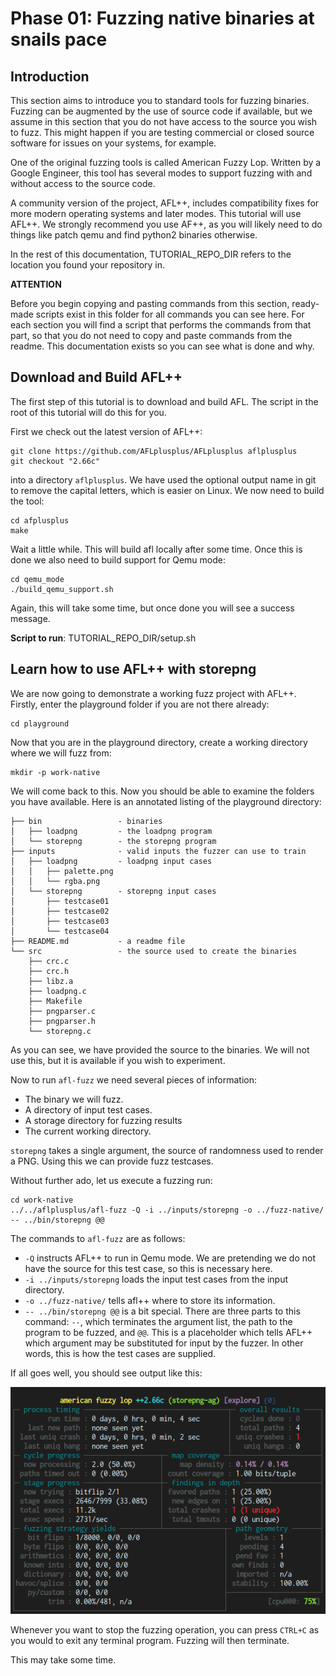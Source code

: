 # Phase 01: Fuzzing native binaries at snails pace

## Introduction

This section aims to introduce you to standard tools for fuzzing binaries. 
Fuzzing can be augmented by the use of source code if available, but we 
assume in this section that you do not have access to the source you wish to 
fuzz. This might happen if you are testing commercial or closed source software 
for issues on your systems, for example. 

One of the original fuzzing tools is called American Fuzzy Lop. Written by 
a Google Engineer, this tool has several modes to support fuzzing with and 
without access to the source code.

A community version of the project, AFL++, includes compatibility fixes for 
more modern operating systems and later modes. This tutorial will use AFL++. 
We strongly recommend you use AF++, as you will likely need to do things like 
patch qemu and find python2 binaries otherwise.

In the rest of this documentation, TUTORIAL_REPO_DIR refers to the location 
you found your repository in. 

__**ATTENTION**__

Before you begin copying and pasting commands from this section, ready-made 
scripts exist in this folder for all commands you can see here. For each section you 
will find a script that performs the commands from that part, so that you 
do not need to copy and paste commands from the readme. This documentation 
exists so you can see what is done and why.

## Download and Build AFL++

The first step of this tutorial is to download and build AFL. The script in the 
root of this tutorial will do this for you. 

First we check out the latest version of AFL++:

```
git clone https://github.com/AFLplusplus/AFLplusplus aflplusplus
git checkout "2.66c"
```

into a directory `aflplusplus`. We have used the optional output name in git 
to remove the capital letters, which is easier on Linux. 
We now need to build the tool:

```
cd afplusplus
make
```

Wait a little while. This will build afl locally after some time. Once this is 
done we also need to build support for Qemu mode:

```
cd qemu_mode
./build_qemu_support.sh
```

Again, this will take some time, but once done you will see a success message.

**Script to run**: TUTORIAL_REPO_DIR/setup.sh

## Learn how to use AFL++ with storepng

We are now going to demonstrate a working fuzz project with AFL++. Firstly, 
enter the playground folder if you are not there already:

```
cd playground
```

Now that you are in the playground directory, create a working directory where 
we will fuzz from:

```
mkdir -p work-native
```

We will come back to this. Now you should be able to examine the folders 
you have available. Here is an annotated listing of the playground 
directory:

```
├── bin                 - binaries
│   ├── loadpng         - the loadpng program
│   └── storepng        - the storepng program 
├── inputs              - valid inputs the fuzzer can use to train
│   ├── loadpng         - loadpng input cases
│   │   ├── palette.png
│   │   └── rgba.png
│   └── storepng        - storepng input cases
│       ├── testcase01
│       ├── testcase02
│       ├── testcase03
│       └── testcase04
├── README.md           - a readme file
└── src                 - the source used to create the binaries
    ├── crc.c
    ├── crc.h
    ├── libz.a
    ├── loadpng.c
    ├── Makefile
    ├── pngparser.c
    ├── pngparser.h
    └── storepng.c
```

As you can see, we have provided the source to the binaries. We will not use 
this, but it is available if you wish to experiment.

Now to run `afl-fuzz` we need several pieces of information:

 - The binary we will fuzz.
 - A directory of input test cases.
 - A storage directory for fuzzing results
 - The current working directory.

`storepng` takes a single argument, the source of randomness used to render a 
PNG. Using this we can provide fuzz testcases. 

Without further ado, let us execute a fuzzing run:

```
cd work-native
../../aflplusplus/afl-fuzz -Q -i ../inputs/storepng -o ../fuzz-native/ -- ../bin/storepng @@
```

The commands to `afl-fuzz` are as follows:

 - `-Q` instructs AFL++ to run in Qemu mode. We are pretending we do not have 
   the source for this test case, so this is necessary here.
 - `-i ../inputs/storepng` loads the input test cases from the input directory.
 - `-o ../fuzz-native/` tells afl++ where to store its information.
 - `-- ../bin/storepng @@` is a bit special. There are three parts to this 
   command: `--`, which terminates the argument list, the path to the 
   program to be fuzzed, and `@@`. This is a placeholder which tells AFL++ 
   which argument may be substituted for input by the fuzzer. In other words, 
   this is how the test cases are supplied.

If all goes well, you should see output like this:

![Image showing terminal with AFL running, presenting crash statistics](aflinaction.png)

Whenever you want to stop the fuzzing operation, you can press `CTRL+C` 
as you would to exit any terminal program. Fuzzing will then terminate.

This may take some time.
